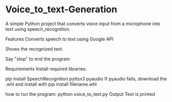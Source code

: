 # Voice_to_text-Generation
A simple Python project that converts voice input from a microphone into text using speech_recognition.

Features
Converts speech to text using Google API

Shows the recognized text.

Say "stop" to end the program

Requirements
Install required libraries:

pip install SpeechRecognition pyttsx3 pyaudio
If pyaudio fails, download the .whl  and install with pip install filename.whl


how to run the program:
python voice_to_text.py
Output
Text is printed 
